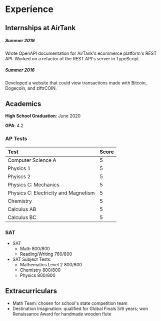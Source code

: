 # Experience

## Internships at AirTank

##### Summer 2019
Wrote OpenAPI documentation for AirTank's ecommerce platform's REST API. Worked on a refactor of the REST API's server in TypeScript.

##### Summer 2016
Developed a website that could view transactions made with Bitcoin, Dogecoin, and ziftrCOIN.

## Academics

**High School Graduation**: June 2020

**GPA**: 4.2

### AP Tests

| Test | Score |
|:----- |:------ |
| Computer Science A | 5 |
| Physics 1 | 5 |
| Phyiscs 2 | 5 |
| Physics C: Mechanics | 5 |
| Physics C: Electricity and Magnetism | 5 |
| Chemistry | 5 |
| Calculus AB | 5 |
| Calculus BC | 5 |

### SAT

- SAT
  - Math 800/800
  - Reading/Writing 760/800
- SAT Subject Tests:
  - Mathematics Level 2 800/800
  - Chemistry 800/800
  - Physics 800/800

## Extracurriculars

- Math Team: chosen for school's state competition team
- Destination Imagination: qualified for Global Finals 5/6 years; won Renaissance Award for handmade wooden flute
